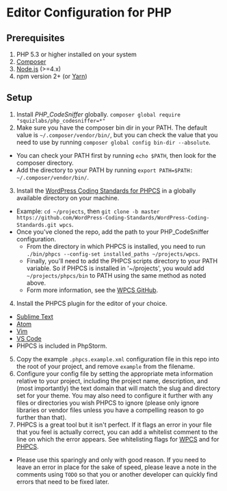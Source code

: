 # Editor Configuration for PHP

## Prerequisites
1. PHP 5.3 or higher installed on your system
2. [Composer](https://getcomposer.org/doc/00-intro.md#installation-linux-unix-osx)
1. [Node.js](https://nodejs.org/en/) (>=4.x)
2. npm version 2+ (or [Yarn](https://yarnpkg.com/en/))

## Setup
1. Install *PHP_CodeSniffer* globally. `composer global require "squizlabs/php_codesniffer=*"`
2. Make sure you have the composer bin dir in your PATH. The default value is `~/.composer/vendor/bin/`, but you can check the value that you need to use by running `composer global config bin-dir --absolute`.
  * You can check your PATH first by running `echo $PATH`, then look for the composer directory.
  * Add the directory to your PATH by running `export PATH=$PATH: ~/.composer/vendor/bin/`.
3. Install the [WordPress Coding Standards for PHPCS](https://github.com/WordPress-Coding-Standards/WordPress-Coding-Standards#installation) in a globally available directory on your machine.
  * Example: `cd ~/projects`, then `git clone -b master https://github.com/WordPress-Coding-Standards/WordPress-Coding-Standards.git wpcs`.
  * Once you've cloned the repo, add the path to your PHP_CodeSniffer configuration.
    * From the directory in which PHPCS is installed, you need to run `./bin/phpcs --config-set installed_paths ~/projects/wpcs`.
    * Finally, you'll need to add the PHPCS scripts directory to your PATH variable. So if PHPCS is installed in '~/projects', you would add `~/projects/phpcs/bin` to PATH using the same method as noted above.
    * Form more information, see the [WPCS GitHub](https://github.com/WordPress-Coding-Standards/WordPress-Coding-Standards#installation).
4. Install the PHPCS plugin for the editor of your choice.
  * [Sublime Text](https://github.com/benmatselby/sublime-phpcs)
  * [Atom](https://atom.io/packages/linter-phpcs)
  * [Vim](https://github.com/bpearson/vim-phpcs)
  * [VS Code](https://marketplace.visualstudio.com/items?itemName=ikappas.phpcs)
  * PHPCS is included in PhpStorm.
5. Copy the example `.phpcs.example.xml` configuration file in this repo into the root of your project, and remove `example` from the filename.
6. Configure your config file by setting the appropriate meta information relative to your project, including the project name, description, and (most importantly) the text domain that will match the slug and directory set for your theme. You may also need to configure it further with any files or directories you wish PHPCS to ignore (please only ignore libraries or vendor files unless you have a compelling reason to go further than that).
7. PHPCS is a great tool but it isn't perfect. If it flags an error in your file that you feel is actually correct, you can add a whitelist comment to the line on which the error appears. See whitelisting flags for [WPCS](https://github.com/WordPress-Coding-Standards/WordPress-Coding-Standards/wiki/Whitelisting-code-which-flags-errors) and for [PHPCS](https://github.com/squizlabs/PHP_CodeSniffer/wiki/Advanced-Usage#ignoring-parts-of-a-file).
  * Please use this sparingly and only with good reason. If you need to leave an error in place for the sake of speed, please leave a note in the comments using `TODO` so that you or another developer can quickly find errors that need to be fixed later.
